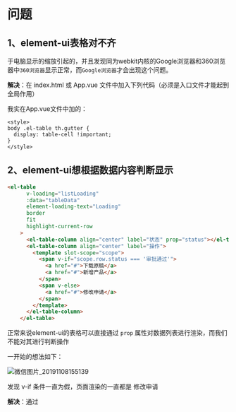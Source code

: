 # 问题

## 1、element-ui表格对不齐

 于电脑显示的缩放引起的，并且发现同为webkit内核的Google浏览器和360浏览器中`360浏览器`显示正常，而`Google浏览器`才会出现这个问题。 

**解决**：在  index.html  或  App.vue  文件中加入下列代码（必须是入口文件才能起到全局作用）

我实在App.vue文件中加的：

```vue
<style>
body .el-table th.gutter {
  display: table-cell !important;
}
</style>
```

## 2、element-ui想根据数据内容判断显示

```html
<el-table
      v-loading="listLoading"
      :data="tableData"
      element-loading-text="Loading"
      border
      fit
      highlight-current-row
    >
      <el-table-column align="center" label="状态" prop="status"></el-table-column>
      <el-table-column align="center" label="操作">
        <template slot-scope="scope">
          <span v-if="scope.row.status === '审批通过'">
            <a href="#">下载原稿</a>
            <a href="#">新增产品</a>
          </span>
          <span v-else>
            <a href="#">修改申请</a>
          </span>
        </template>
      </el-table-column>
    </el-table>
```

正常来说element-ui的表格可以直接通过 `prop` 属性对数据列表进行渲染，而我们不能对其进行判断操作

一开始的想法如下：

![微信图片_20191108155139](D:\notes\images\微信图片_20191108155139.png)

发现 v-if 条件一直为假，页面渲染的一直都是  修改申请  

**解决**：通过<template>标签中的`slot-scope` 属性，可以获取到后台数据列，点出我们需要进行判断的  status  的内容，再用 v-if 进行判断渲染

```html
<el-table-column align="center" label="操作">
        <template slot-scope="scope">
          <span v-if="scope.row.status === '审批通过'">
            <a href="#">下载原稿</a>
            <a href="#">新增产品</a>
          </span>
          <span v-else>
            <a href="#">修改申请</a>
          </span>
        </template>
      </el-table-column>
```

